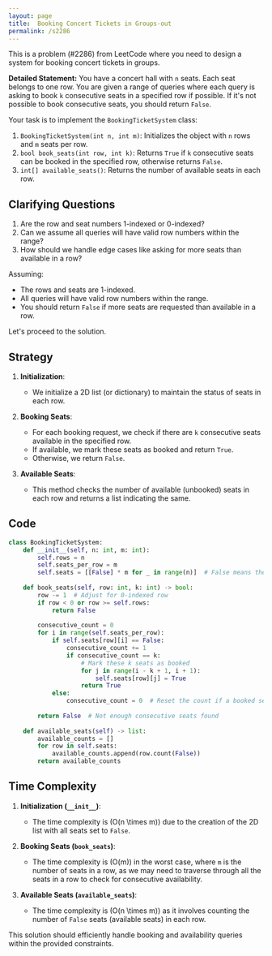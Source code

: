 ```yaml
---
layout: page
title:  Booking Concert Tickets in Groups-out
permalink: /s2286
---
```


This is a problem (#2286) from LeetCode where you need to design a system for booking concert tickets in groups.

**Detailed Statement:**
You have a concert hall with `n` seats. Each seat belongs to one row. You are given a range of queries where each query is asking to book `k` consecutive seats in a specified row if possible. If it's not possible to book consecutive seats, you should return `False`.

Your task is to implement the `BookingTicketSystem` class:

1. `BookingTicketSystem(int n, int m)`: Initializes the object with `n` rows and `m` seats per row.
2. `bool book_seats(int row, int k)`: Returns `True` if `k` consecutive seats can be booked in the specified row, otherwise returns `False`.
3. `int[] available_seats()`: Returns the number of available seats in each row.

## Clarifying Questions

1. Are the row and seat numbers 1-indexed or 0-indexed?
2. Can we assume all queries will have valid row numbers within the range?
3. How should we handle edge cases like asking for more seats than available in a row?

Assuming:
- The rows and seats are 1-indexed.
- All queries will have valid row numbers within the range.
- You should return `False` if more seats are requested than available in a row.

Let's proceed to the solution.

## Strategy

1. **Initialization**:
    - We initialize a 2D list (or dictionary) to maintain the status of seats in each row.

2. **Booking Seats**:
    - For each booking request, we check if there are `k` consecutive seats available in the specified row.
    - If available, we mark these seats as booked and return `True`.
    - Otherwise, we return `False`.

3. **Available Seats**:
    - This method checks the number of available (unbooked) seats in each row and returns a list indicating the same.

## Code

```python
class BookingTicketSystem:
    def __init__(self, n: int, m: int):
        self.rows = n
        self.seats_per_row = m
        self.seats = [[False] * m for _ in range(n)]  # False means the seat is available
    
    def book_seats(self, row: int, k: int) -> bool:
        row -= 1  # Adjust for 0-indexed row
        if row < 0 or row >= self.rows:
            return False
        
        consecutive_count = 0
        for i in range(self.seats_per_row):
            if self.seats[row][i] == False:
                consecutive_count += 1
                if consecutive_count == k:
                    # Mark these k seats as booked
                    for j in range(i - k + 1, i + 1):
                        self.seats[row][j] = True
                    return True
            else:
                consecutive_count = 0  # Reset the count if a booked seat is found
        
        return False  # Not enough consecutive seats found
    
    def available_seats(self) -> list:
        available_counts = []
        for row in self.seats:
            available_counts.append(row.count(False))
        return available_counts
```

## Time Complexity

1. **Initialization (`__init__`)**:
    - The time complexity is \(O(n \times m)\) due to the creation of the 2D list with all seats set to `False`.

2. **Booking Seats (`book_seats`)**:
    - The time complexity is \(O(m)\) in the worst case, where `m` is the number of seats in a row, as we may need to traverse through all the seats in a row to check for consecutive availability.

3. **Available Seats (`available_seats`)**:
    - The time complexity is \(O(n \times m)\) as it involves counting the number of `False` seats (available seats) in each row.

This solution should efficiently handle booking and availability queries within the provided constraints.